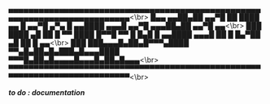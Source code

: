 ▄▄▄▄▄▄▄▄▄▄▄▄▄▄▄▄▄▄▄▄▄▄▄▄▄▄▄▄▄▄▄▄▄▄▄▄▄▄▄▄▄▄▄▄▄▄▄▄▄▄▄▄▄▄▄▄▄▄▄▄▄▄▄▄▄▄▄▄▄▄▄▄▄▄<\br>
█▄▄ ▄▄██▄██ ▄▄▀█ ██ ████ ▄▄ █ ▄▄▀█ ▄▀▄ █ ▄▄████ ▄▄▄█ ▄▄▀█ ▄▄▄██▄██ ▄▄▀█ ▄▄<\br>
███ ████ ▄█ ██ █ ▀▀ ████ █▀▀█ ▀▀ █ █▄█ █ ▄▄████ ▄▄▄█ ██ █ █▄▀██ ▄█ ██ █ ▄▄<\br>
███ ███▄▄▄█▄██▄█▀▀▀▄████ ▀▀▄█▄██▄█▄███▄█▄▄▄████ ▀▀▀█▄██▄█▄▄▄▄█▄▄▄█▄██▄█▄▄▄<\br>
▀▀▀▀▀▀▀▀▀▀▀▀▀▀▀▀▀▀▀▀▀▀▀▀▀▀▀▀▀▀▀▀▀▀▀▀▀▀▀▀▀▀▀▀▀▀▀▀▀▀▀▀▀▀▀▀▀▀▀▀▀▀▀▀▀▀▀▀▀▀▀▀▀▀<\br>
                                                                                                                           
***to do : documentation***
